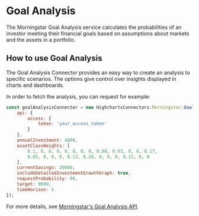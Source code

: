 Goal Analysis
=======================

The Morningstar Goal Analysis service calculates the probabilities of an
investor meeting their financial goals based on assumptions about markets and
the assets in a portfolio.



How to use Goal Analysis
------------------------

The Goal Analysis Connector provides an easy way to create an analysis to
specific scenarios. The options give control over insights displayed in charts
and dashboards.

In order to fetch the analysis, you can request for example:

```js
const goalAnalysisConnector = new HighchartsConnectors.Morningstar.GoalAnalysisConnector({
    api: {
        access: {
            token: 'your_access_token'
        }
    },
    annualInvestment: 4800,
    assetClassWeights: [
        0.1, 0, 0, 0, 0, 0, 0, 0, 0.08, 0.03, 0, 0, 0.17,
        0.05, 0, 0, 0, 0.13, 0.28, 0, 0, 0, 0.11, 0, 0
    ],
    currentSavings: 20000,
    includeDetailedInvestmentGrowthGraph: true,
    requestProbability: 90,
    target: 9000,
    timeHorizon: 5
});
```

For more details, see [Morningstar's Goal Analysis API].



<!-- Links -->



[Morningstar's Goal Analysis API]: https://developer.morningstar.com/direct-web-services/documentation/api-reference/portfolio-analysis-apacemea/goal-analysis
